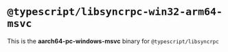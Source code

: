 # `@typescript/libsyncrpc-win32-arm64-msvc`

This is the **aarch64-pc-windows-msvc** binary for `@typescript/libsyncrpc`
